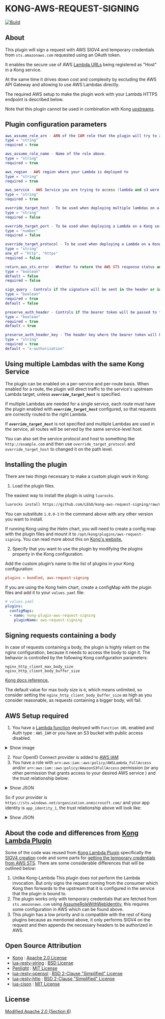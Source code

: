 # KONG-AWS-REQUEST-SIGNING

[![Build](https://github.com/LEGO/kong-aws-request-signing/actions/workflows/build.yml/badge.svg)](https://github.com/LEGO/kong-aws-request-signing/actions/workflows/build.yml)

## About

This plugin will sign a request with AWS SIGV4 and temporary credentials from `sts.amazonaws.com` requested using an OAuth token.

It enables the secure use of AWS [Lambda URLs](https://aws.amazon.com/blogs/aws/announcing-aws-lambda-function-urls-built-in-https-endpoints-for-single-function-microservices/) being registered as "Host" in a Kong service.

At the same time it drives down cost and complexity by excluding the AWS API Gateway and allowing to use AWS Lambdas directly.

The required AWS setup to make the plugin work with your Lambda HTTPS endpoint is described below.

Note that this plugin cannot be used in combination with Kong [upstreams](https://docs.konghq.com/gateway/latest/get-started/load-balancing/).

## Plugin configuration parameters

```lua
aws_assume_role_arn - ARN of the IAM role that the plugin will try to assume
type = "string"
required = true

aws_assume_role_name - Name of the role above.
type = "string"
required = true

aws_region - AWS region where your Lambda is deployed to
type = "string"
required = true

aws_service - AWS Service you are trying to access (lambda and s3 were tested)
type = "string"
required = true

override_target_host - To be used when deploying multiple lambdas on a single Kong service (because lambdas have differennt URLs)
type = "string"
required = false

override_target_port - To be used when deploying a Lambda on a Kong service that listens on a port other than `443`
type = "number"
required = false

override_target_protocol - To be used when deploying a Lambda on a Kong service that has a protocol different than `https`
type = "string"
one_of = "http", "https"
required = false

return_aws_sts_error - Whether to return the AWS STS response status and body when credentials fetching failed.
type = "boolean"
default = false
required = false

sign_query - Controls if the signature will be sent in the header or in the query. By default, header is used, if enabled will sign the query.
type = "boolean"
required = true
default = false

preserve_auth_header - Controls if the bearer token will be passed to the upstream
type = "boolean"
required = true
default = true

preserve_auth_header_key - The header key where the bearer token will be saved and passed to the upstream. works only if 'preserve_auth_header' parameter above is set to true.
type = "string"
required = true
default = "x-authorization"
```

## Using multiple Lambdas with the same Kong Service

The plugin can be enabled on a per-service and per-route basis. When enabled for a route, the plugin will direct traffic to the service's upstream Lambda target, unless ***`override_target_host`*** is specified.

If multiple Lambdas are needed for a single service, each route must have the plugin enabled with ***`override_target_host`*** configured, so that requests are correctly routed to the right Lambda.

If ***`override_target_host`*** is not specified and multiple Lambdas are used in the service, all routes will be served by the same service-level host.

You can also set the service protocol and host to something like `http://example.com` and then use `override_target_protocol` and `override_target_host` to changed it on the path level.

## Installing the plugin

There are two things necessary to make a custom plugin work in Kong:

1. Load the plugin files.

The easiest way to install the plugin is using `luarocks`.

```sh
luarocks install https://github.com/LEGO/kong-aws-request-signing/raw/main/rocks/kong-aws-request-signing-1.0.5-3.all.rock
```

You can substitute `1.0.0-3` in the command above with any other version you want to install.

If running Kong using the Helm chart, you will need to create a config map with the plugin files and mount it to `/opt/kong/plugins/aws-request-signing`. You can read more about this on [Kong's website.](https://docs.konghq.com/kubernetes-ingress-controller/latest/guides/setting-up-custom-plugins/)

2. Specify that you want to use the plugin by modifying the plugins property in the Kong configuration.

Add the custom plugin’s name to the list of plugins in your Kong configuration:

```conf
plugins = bundled, aws-request-signing
```

If you are using the Kong helm chart, create a configMap with the plugin files and add it to your `values.yaml` file:

```yaml
# values.yaml
plugins:
  configMaps:
  - name: kong-plugin-aws-request-signing
    pluginName: aws-request-signing
```

## Signing requests containing a body

In case of requests containing a body, the plugin is highly reliant on the nginx configuration, because it needs to access the body to sign it.
The behavior is controlled by the following Kong configuration parameters:

```text
nginx_http_client_max_body_size
nginx_http_client_body_buffer_size
```

[Kong docs reference.](https://docs.konghq.com/gateway/latest/reference/configuration/#nginx_http_client_body_buffer_size)

The default value for max body size is `0`, which means unlimited, so consider setting the `nginx_http_client_body_buffer_size` as high as you consider reasonable, as requests containing a bigger body, will fail.

## AWS Setup required

1. You have a [Lambda function](https://eu-west-1.console.aws.amazon.com/lambda/home?region=eu-west-1#) deployed with `Function URL` enabled and Auth type : `AWS_IAM` or you have an S3 bucket with public access disabled.

<details>
<summary>Show image</summary>
<br>

![Lambda example](https://user-images.githubusercontent.com/29011940/183050407-553a5ea9-f746-4baa-8b41-3a88b852ec4b.png)
</details>

2. Your OpenID Connect provider is added to [AWS IAM](https://us-east-1.console.aws.amazon.com/iamv2/home?region=us-east-1#/identity_providers)
3. You have a role with  `arn:aws:iam::aws:policy/AWSLambda_FullAccess` and/or `arn:aws:iam::aws:policy/AmazonS3FullAccess`  permission (or any other permission that grants access to your desired AWS service ) and the trust relationship below:

<details>
<summary>Show JSON</summary>
<br>

```json
{
    "Version": "2012-10-17",
    "Statement": [
        {
            "Effect": "Allow",
            "Principal": {
                "Federated": "${arn_of_the_open_id_connect_provider_step_1}"
            },
            "Action": "sts:AssumeRoleWithWebIdentity",
            "Condition": {
                "StringEquals": {
                    "${the_open_id_connect_provider_step_1}:aud": "${audience_of_the_lambda_given_by_your_open_id_provider}"
                }
            }
        }
    ]
}
```

</details>

So if your provider is `https://sts.windows.net/organization.onmicrosoft.com/` and your app identity is `app_identity_1`, the trust relationship above will look like:

<details>
<summary>Show JSON</summary>
<br>

```json
{
    "Version": "2012-10-17",
    "Statement": [
        {
            "Effect": "Allow",
            "Principal": {
                "Federated": "arn:aws:iam::300000000000:oidc-provider/sts.windows.net/organization.onmicrosoft.com/"
            },
            "Action": "sts:AssumeRoleWithWebIdentity",
            "Condition": {
                "StringEquals": {
                    "sts.windows.net/organization.onmicrosoft.com/:aud": "app_identity_1"
                }
            }
        }
    ]
}
```

</details>

## About the code and differences from [Kong Lambda Plugin](https://github.com/Kong/kong/blob/master/kong/plugins/aws-lambda)

Some of the code was reused from [Kong Lambda Plugin](https://github.com/Kong/kong/blob/master/kong/plugins/aws-lambda) specifically the [SIGV4 creation](https://github.com/Kong/kong/blob/master/kong/plugins/aws-lambda/v4.lua) code and some parts for [getting the temporary credentials from AWS STS](https://github.com/Kong/kong/blob/master/kong/plugins/aws-lambda/iam-sts-credentials.lua). There are some considerable differences that will be outlined below:

1. Unlike Kong-Lambda This plugin does not perform the Lambda invocation. But only signs the request coming from the consumer which Kong then forwards to the upstream that it is configured in the service that the plugin is bound to.
2. The plugin works only with temporary credentials that are fetched from `sts.amazonaws.com` using [AssumeRoleWithWebIdentity](https://docs.aws.amazon.com/STS/latest/APIReference/API_AssumeRoleWithWebIdentity.html#API_AssumeRoleWithWebIdentity_RequestParameters), this requires some configuration in AWS which can be found above.
3. This plugin has a low priority and is compatible with the rest of Kong plugins because as mentioned above, it only performs SIGV4 on the request and then appends the necessary headers to be authorized in AWS.

## Open Source Attribution

* [Kong](https://github.com/Kong/kong) : [Apache 2.0 License](https://github.com/Kong/kong/blob/master/LICENSE)
* [lua-resty-string](https://github.com/openresty/lua-resty-string) : [BSD License](https://github.com/openresty/lua-resty-string#copyright-and-license)
* [Penlight](https://github.com/lunarmodules/Penlight) : [MIT License](https://github.com/lunarmodules/Penlight/blob/master/LICENSE.md)
* [lua-resty-openssl](https://github.com/fffonion/lua-resty-openssl) : [BSD 2-Clause "Simplified" License](https://github.com/fffonion/lua-resty-openssl/blob/master/LICENSE)
* [lua-resty-http](https://github.com/ledgetech/lua-resty-http) : [BSD 2-Clause "Simplified" License](https://github.com/ledgetech/lua-resty-http/blob/master/LICENSE)
* [lua-cjson](https://github.com/mpx/lua-cjson) : [MIT License](https://github.com/mpx/lua-cjson/blob/master/LICENSE)

## License

[Modified Apache 2.0 (Section 6)](https://github.com/LEGO/kong-aws-request-signing/blob/main/LICENSE)

